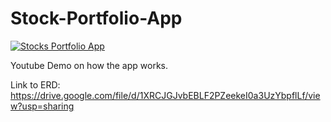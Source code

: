 <!-- @format -->

# Stock-Portfolio-App

[![Stocks Portfolio App](https://imgur.com/tRdstRz.png)](https://www.youtube.com/watch?v=RxihjXRp7cQ")

Youtube Demo on how the app works.


Link to ERD:
https://drive.google.com/file/d/1XRCJGJvbEBLF2PZeekeI0a3UzYbpflLf/view?usp=sharing
